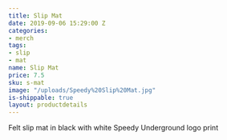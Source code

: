 ```yaml
---
title: Slip Mat
date: 2019-09-06 15:29:00 Z
categories:
- merch
tags:
- slip
- mat
name: Slip Mat
price: 7.5
sku: s-mat
image: "/uploads/Speedy%20Slip%20Mat.jpg"
is-shippable: true
layout: productdetails
---
```


Felt slip mat in black with white Speedy Underground logo print
